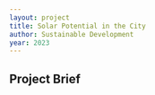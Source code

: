 ```yaml
---
layout: project
title: Solar Potential in the City
author: Sustainable Development
year: 2023
---
```


## Project Brief

